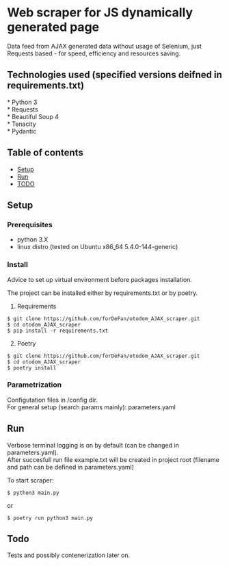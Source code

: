 <h1>Web scraper for JS dynamically generated page</h1>

Data feed from AJAX generated data without usage of Selenium, just Requests based - for speed, efficiency and resources saving.

<h2>Technologies used (specified versions deifned in requirements.txt)</h2>
* Python 3<br>
* Requests<br>
* Beautiful Soup 4<br>
* Tenacity<br>
* Pydantic<br>


## Table of contents

* [Setup](#setup)
* [Run](#run)
* [TODO](#todo)

## Setup

### Prerequisites

* python 3.X
* linux distro (tested on Ubuntu x86_64 5.4.0-144-generic)


### Install

Advice to set up virtual environment before packages installation.

The project can be installed either by requirements.txt or by poetry.

1. Requirements

```
$ git clone https://github.com/forDeFan/otodom_AJAX_scraper.git
$ cd otodom_AJAX_scraper
$ pip install -r requirements.txt
```

2. Poetry

```
$ git clone https://github.com/forDeFan/otodom_AJAX_scraper.git
$ cd otodom_AJAX_scraper
$ poetry install
```

### Parametrization

Configutation files in /config dir.
<br>
For general setup (search params mainly): parameters.yaml<br>


## Run

Verbose terminal logging is on by default (can be changed in parameters.yaml).<br>
After succesfull run file example.txt will be created in project root (filename and path can be defined in parameters.yaml)

To start scraper:

```
$ python3 main.py
```
or
```
$ poetry run python3 main.py
```

## Todo

Tests and possibly contenerization later on.